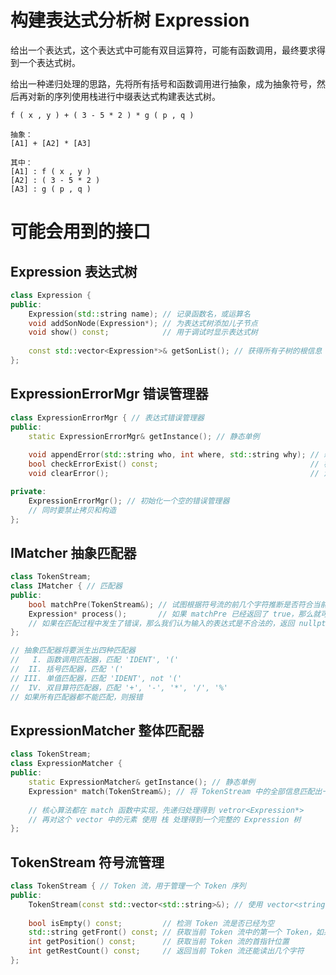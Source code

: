# 构建表达式分析树 Expression

给出一个表达式，这个表达式中可能有双目运算符，可能有函数调用，最终要求得到一个表达式树。

给出一种递归处理的思路，先将所有括号和函数调用进行抽象，成为抽象符号，然后再对新的序列使用栈进行中缀表达式构建表达式树。

```
f ( x , y ) + ( 3 - 5 * 2 ) * g ( p , q )

抽象：
[A1] + [A2] * [A3]

其中：
[A1] : f ( x , y )
[A2] : ( 3 - 5 * 2 )
[A3] : g ( p , q )
```



# 可能会用到的接口

## Expression 表达式树

```cpp
class Expression {
public:
    Expression(std::string name); // 记录函数名，或运算名
    void addSonNode(Expression*); // 为表达式树添加儿子节点
    void show() const;            // 用于调试时显示表达式树
    
    const std::vector<Expression*>& getSonList(); // 获得所有子树的根信息
};
```



## ExpressionErrorMgr 错误管理器

```cpp
class ExpressionErrorMgr { // 表达式错误管理器
public:
    static ExpressionErrorMgr& getInstance(); // 静态单例
    
    void appendError(std::string who, int where, std::string why); // 新增一个错误
    bool checkErrorExist() const;                                  // 检测当前错误序列中是否有错误
    void clearError();                                             // 清空错误信息列表

private:
    ExpressionErrorMgr(); // 初始化一个空的错误管理器
    // 同时要禁止拷贝和构造
};
```



## IMatcher 抽象匹配器

```cpp
class TokenStream;
class IMatcher { // 匹配器
public:
    bool matchPre(TokenStream&); // 试图根据符号流的前几个字符推断是否符合当前匹配器的匹配方式
    Expression* process();       // 如果 matchPre 已经返回了 true，那么就可以进行匹配并且返回一个 Expression 树
    // 如果在匹配过程中发生了错误，那么我们认为输入的表达式是不合法的，返回 nullptr 并将错误信息传给 ErrorMgr
};

// 抽象匹配器将要派生出四种匹配器
//   I. 函数调用匹配器，匹配 'IDENT', '('
//  II. 括号匹配器，匹配 '('
// III. 单值匹配器，匹配 'IDENT', not '('
//  IV. 双目算符匹配器，匹配 '+', '-', '*', '/', '%'
// 如果所有匹配器都不能匹配，则报错
```



## ExpressionMatcher 整体匹配器

```cpp
class TokenStream;
class ExpressionMatcher {
public:
    static ExpressionMatcher& getInstance(); // 静态单例
    Expression* match(TokenStream&); // 将 TokenStream 中的全部信息匹配出一个表达式
    
    // 核心算法都在 match 函数中实现，先递归处理得到 vetror<Expression*>
    // 再对这个 vector 中的元素 使用 栈 处理得到一个完整的 Expression 树
};
```



## TokenStream 符号流管理

```cpp
class TokenStream { // Token 流，用于管理一个 Token 序列
public:
    TokenStream(const std::vector<std::string>&); // 使用 vector<string> 传入一个符号序列
    
    bool isEmpty() const;         // 检测 Token 流是否已经为空
    std::string getFront() const; // 获取当前 Token 流中的第一个 Token，如果已经没有符号，返回空串
    int getPosition() const;      // 获取当前 Token 流的首指针位置
    int getRestCount() const;     // 返回当前 Token 流还能读出几个字符
};
```

